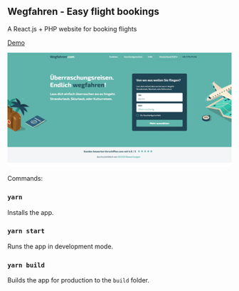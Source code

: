 ## Wegfahren - Easy flight bookings

A React.js + PHP website for booking flights

[Demo](https://envisagecyberart.in/projects/applications/wegfahren/)

![Screenshot](Screenshot.jpg?raw=true)

Commands:

### `yarn`
Installs the app.<br />

### `yarn start`
Runs the app in development mode.<br />

### `yarn build`
Builds the app for production to the `build` folder.<br />